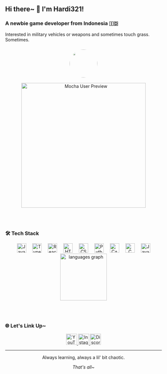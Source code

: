 <h2 align="left">Hi there~ 👋 I'm Hardi321!</h2>
<h3 align="left">A newbie game developer from Indonesia 🇮🇩</h3>

<p align="left">Interested in military vehicles or weapons and sometimes touch grass. Sometimes.</p>

###
<div align="center">
  <img src="https://https://avatars.githubusercontent.com/u/129605488" height="90" style="border-radius: 180px;" />
</div>
<br>
<div align="center">
  <img src="https://github-readme-stats.vercel.app/api?username=Hardi321&show_icons=true&bg_color=1e1e2e&text_color=cdd6f4&icon_color=cba6f7&title_color=94e2d5" alt="Mocha User Preview" width=400>
</div>

<br><br>

### 🛠️ Tech Stack

<div align="center">
  <img src="https://cdn.jsdelivr.net/gh/devicons/devicon/icons/javascript/javascript-original.svg" height="30" alt="JavaScript" />
  <img width="12" />
  <img src="https://cdn.jsdelivr.net/gh/devicons/devicon/icons/typescript/typescript-original.svg" height="30" alt="TypeScript" />
  <img width="12" />
  <img src="https://cdn.jsdelivr.net/gh/devicons/devicon/icons/react/react-original.svg" height="30" alt="React" />
  <img width="12" />
  <img src="https://cdn.jsdelivr.net/gh/devicons/devicon/icons/html5/html5-original.svg" height="30" alt="HTML5" />
  <img width="12" />
  <img src="https://cdn.jsdelivr.net/gh/devicons/devicon/icons/css3/css3-original.svg" height="30" alt="CSS3" />
  <img width="12" />
  <img src="https://cdn.jsdelivr.net/gh/devicons/devicon/icons/python/python-original.svg" height="30" alt="Python" />
  <img width="12" />
  <img src="https://cdn.jsdelivr.net/gh/devicons/devicon/icons/cplusplus/cplusplus-original.svg" height="30" alt="C++" />
  <img width="12" />
<img src="https://cdn.jsdelivr.net/gh/devicons/devicon/icons/c/c-original.svg" height="30" alt="C" />
  <img width="12" />
  <img src="https://cdn.jsdelivr.net/gh/devicons/devicon/icons/java/java-original.svg" height="30" alt="Java" />
</div>

<div align="center">
<img src="https://github-readme-stats.vercel.app/api/top-langs?username=Hardi321&locale=en&hide_title=false&layout=compact&card_width=320&langs_count=5&theme=catppuccin_mocha&hide_border=false" height="150" alt="languages graph"  />
</div>

<br><br>

### 🌐 Let's Link Up~

<div align="center">
  <a href="https://youtube.com/" target="_blank">
    <img src="https://img.shields.io/static/v1?message=YouTube&logo=youtube&label=&color=FF0000&logoColor=white&labelColor=&style=for-the-badge" height="35" alt="YouTube" />
  </a>
  <a href="https://instagram.com/" target="_blank">
    <img src="https://img.shields.io/static/v1?message=Instagram&logo=instagram&label=&color=E4405F&logoColor=white&labelColor=&style=for-the-badge" height="35" alt="Instagram" />
  </a>
  <a href="https://discord.com/users/" target="_blank">
    <img src="https://img.shields.io/static/v1?message=Discord&logo=discord&label=&color=7289DA&logoColor=white&labelColor=&style=for-the-badge" height="35" alt="Discord" />
  </a>
</div>

---

<p align="center">Always learning, always a lil' bit chaotic.</p>
<p align="center"><em>That's all~</em></p>